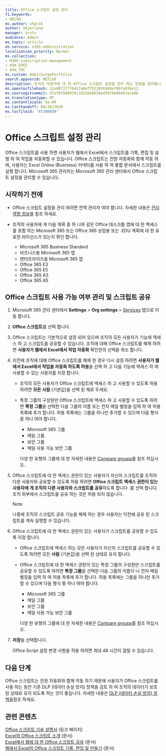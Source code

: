```yaml
---
title: Office 스크립트 설정 관리
f1.keywords:
- NOCSH
ms.author: sharik
author: SKjerland
manager: scotv
audience: Admin
ms.topic: article
ms.service: o365-administration
localization_priority: Normal
ms.collection:
- M365-subscription-management
- Adm_O365
- Adm_TOC
ms.custom: AdminSurgePortfolio
search.appverid: MET150
description: 조직의 사용자에 대 한 Office 스크립트 설정을 관리 하는 방법을 알아봅니다.
ms.openlocfilehash: 12a80f277f6d17a8e7f5228f6948e70b7a93be11
ms.sourcegitcommit: 97ef8f846939c3d31bb0638edf07bb89463ace0b
ms.translationtype: MT
ms.contentlocale: ko-KR
ms.lasthandoff: 08/28/2020
ms.locfileid: "47300839"
---
```

# <a name="manage-office-scripts-settings"></a>Office 스크립트 설정 관리

Office 스크립트를 사용 하면 사용자가 웹에서 Excel에서 스크립트를 기록, 편집 및 실행 하 여 작업을 자동화할 수 있습니다. Office 스크립트는 전원 자동화와 함께 작동 하며, 사용자는 Excel Online (Business) 커넥터를 사용 하 여 통합 문서에서 스크립트를 실행 합니다. Microsoft 365 관리자는 Microsoft 365 관리 센터에서 Office 스크립트 설정을 관리할 수 있습니다.

## <a name="before-you-begin"></a>시작하기 전에

- Office 스크립트 설정을 관리 하려면 전역 관리자 여야 합니다. 자세한 내용은 [관리 역할 정보](../add-users/about-admin-roles.md)를 참조 하세요.

- 조직의 사용자에 게 다음 계획 중 하 나와 같은 Office 데스크톱 앱에 대 한 액세스를 포함 하는 Microsoft 365 또는 Office 365 상업용 또는 .EDU 계획에 대 한 유효한 라이선스가 있는지 확인 합니다.

    - Microsoft 365 Business Standard
    - 비즈니스용 Microsoft 365 앱
    - 엔터프라이즈용 Microsoft 365 앱
    - Office 365 E3
    - Office 365 E5
    - Office 365 A3
    - Office 365 A5

## <a name="manage-availability-of-office-scripts-and-sharing-of-scripts"></a>Office 스크립트 사용 가능 여부 관리 및 스크립트 공유

1. Microsoft 365 관리 센터에서 **Settings** \> **Org settings** \> <a href="https://go.microsoft.com/fwlink/p/?linkid=2053743" target="_blank">Services</a> 탭으로 이동 합니다.

2. **Office 스크립트**를 선택 합니다.

3. Office 스크립트는 기본적으로 설정 되어 있으며 조직의 모든 사용자가 기능에 액세스 하 고 스크립트를 공유할 수 있습니다. 조직에 대해 Office 스크립트를 해제 하려면 **사용자가 웹에서 Excel에서 작업 자동화** 확인란의 선택을 취소 합니다.

4. 이전에 조직에 대해 Office 스크립트를 해제 한 경우 다시 설정 하려면 **사용자가 웹에서 Excel에서 작업을 자동화 하도록 허용**을 선택 하 고 다음 기능에 액세스 하 여 사용할 수 있는 사용자를 지정 합니다.

    - 조직의 모든 사용자가 Office 스크립트에 액세스 하 고 사용할 수 있도록 허용 하려면 **모든 사람** (기본값)을 선택 된 채로 두세요. 

    - 특정 그룹의 구성원만 Office 스크립트에 액세스 하 고 사용할 수 있도록 하려면 **특정 그룹**을 선택한 다음 그룹의 이름 또는 전자 메일 별칭을 입력 하 여 허용 목록에 추가 합니다. 허용 목록에는 그룹을 하나만 추가할 수 있으며 다음 형식 중 하나 여야 합니다.
        - Microsoft 365 그룹
        - 메일 그룹
        - 보안 그룹
        - 메일 사용 가능 보안 그룹
    
        다양 한 유형의 그룹에 대 한 자세한 내용은 [Compare groups](../create-groups/compare-groups.md)를 참조 하십시오.

5. Office 스크립트에 대 한 액세스 권한이 있는 사용자가 자신의 스크립트를 조직의 다른 사용자와 공유할 수 있도록 허용 하려면 **Office 스크립트 액세스 권한이 있는 사용자에 게 조직의 다른 사용자와 스크립트를 공유**하도록 합니다 .를 선택 합니다. 조직 외부에서 스크립트를 공유 하는 것은 허용 되지 않습니다.
 
    > [!NOTE]
    > 나중에 조직의 스크립트 공유 기능을 해제 하는 경우 사용자는 이전에 공유 된 스크립트를 계속 실행할 수 있습니다.
 
6. Office 스크립트에 대 한 액세스 권한이 있는 사용자가 스크립트를 공유할 수 있도록 지정 합니다.
    
    - Office 스크립트에 액세스 하는 모든 사용자가 자신의 스크립트를 공유할 수 있도록 하려면 모든 **사람** (기본값)을 선택 된 상태로 유지 합니다.

    - Office 스크립트에 대 한 액세스 권한이 있는 특정 그룹의 구성원만 스크립트를 공유할 수 있도록 하려면 **특정 그룹**을 선택한 다음 그룹의 이름이 나 전자 메일 별칭을 입력 하 여 허용 목록에 추가 합니다. 허용 목록에는 그룹을 하나만 추가할 수 있으며 다음 형식 중 하나 여야 합니다.
        - Microsoft 365 그룹
        - 메일 그룹
        - 보안 그룹
        - 메일 사용 가능 보안 그룹
    
        다양 한 유형의 그룹에 대 한 자세한 내용은 [Compare groups](../create-groups/compare-groups.md)를 참조 하십시오.

7. **저장**을 선택합니다.

    Office Script 설정 변경 사항을 적용 하려면 최대 48 시간이 걸릴 수 있습니다.

## <a name="next-steps"></a>다음 단계

Office 스크립트는 전원 자동화와 함께 작동 하기 때문에 사용자가 Office 스크립트를 사용 하는 동안 기존 DLP (데이터 손실 방지) 정책을 검토 하 여 조직의 데이터가 보호 된 상태로 유지 되도록 하는 것이 좋습니다. 자세한 내용은 [DLP (데이터 손실 방지) 정책을](/power-automate/prevent-data-loss)참조 하세요.

## <a name="related-content"></a>관련 콘텐츠

[Office 스크립트 기술 설명서](/office/dev/scripts/) (링크 페이지) \
[Excel의 Office 스크립트 소개](https://support.microsoft.com/office/9fbe283d-adb8-4f13-a75b-a81c6baf163a) (문서) \
[Excel에서 웹에 대 한 Office 스크립트 공유](https://support.microsoft.com/office/226eddbc-3a44-4540-acfe-fccda3d1122b) (문서) \
[웹에서 Excel의 Office 스크립트 기록, 편집 및 만들기](/office/dev/scripts/tutorials/excel-tutorial) (문서)